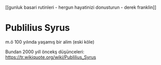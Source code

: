 [[gunluk basari rutinleri - hergun hayatinizi donusturun - derek franklin]]
# Publilius Syrus
m.ö 100 yılında yaşamış bir alim (eski köle)

Bundan 2000 yıll öncekş düşünceleri: https://tr.wikiquote.org/wiki/Publilius_Syrus